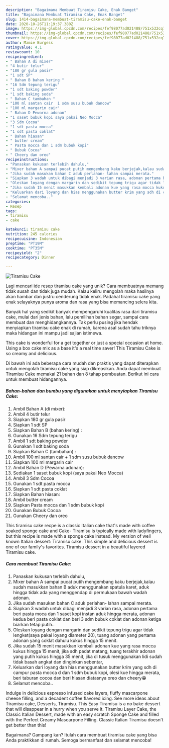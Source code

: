 ```yaml
---
description: "Bagaimana Membuat Tiramisu Cake, Enak Banget"
title: "Bagaimana Membuat Tiramisu Cake, Enak Banget"
slug: 1414-bagaimana-membuat-tiramisu-cake-enak-banget
date: 2020-10-26T11:19:37.380Z
image: https://img-global.cpcdn.com/recipes/fef98077ad021488/751x532cq70/tiramisu-cake-foto-resep-utama.jpg
thumbnail: https://img-global.cpcdn.com/recipes/fef98077ad021488/751x532cq70/tiramisu-cake-foto-resep-utama.jpg
cover: https://img-global.cpcdn.com/recipes/fef98077ad021488/751x532cq70/tiramisu-cake-foto-resep-utama.jpg
author: Mamie Burgess
ratingvalue: 4.1
reviewcount: 10
recipeingredient:
- " Bahan A di mixer"
- "4 butir telur"
- "180 gr gula pasir"
- "1 sdt SP"
- " Bahan B bahan kering "
- "16 Sdm tepung terigu"
- "1 sdt baking powder"
- "1 sdt baking soda"
- " Bahan C tambahan "
- "100 ml santan cair  1 sdm susu bubuk dancow"
- "100 ml margarin cair"
- " Bahan D Pewarna adonan"
- "1 saset bubuk kopi saya pakai Neo Mocca"
- "3 Sdm Cocoa"
- "1 sdt pasta mocca"
- "1 sdt pasta coklat"
- " Bahan hiasan"
- " butter cream"
- " Pasta mocca dan 1 sdm bubuk kopi"
- " Bubuk Cocoa"
- " Cheery dan oreo"
recipeinstructions:
- "Panaskan kukusan terlebih dahulu,"
- "Mixer bahan A sampai pucat putih mengembang kaku berjejak,kalau sudah masukkan bahan B aduk menggunakan spatula karet, aduk hingga tidak ada yang menggendap di permukaan bawah wadah adonan."
- "Jika sudah masukan bahan C aduk perlahan- lahan sampai merata."
- "Siapkan 3 wadah untuk dibagi menjadi 3 varian rasa, adonan pertama beri pasta moca dan 1 saset kopi instan aduk hingga merata, adonan kedua beri pasta coklat dan beri 3 sdm bubuk coklat dan adonan ketiga biarkan tetap putih.."
- "Oleskan loyang dengan margarin dan sedikit tepung trigu agar tidak lengket(saya pakai loyang diameter 20), tuang adonan yang pertama adonan yang coklat dahulu kukus hingga 15 menit."
- "Jika sudah 15 menit masukkan kembali adonan kue yang rasa mocca kukus hingga 15 menit, jika sdh padat matang, tuang terakhir adonan yang putih kukus hingga 35 menit, jika di tusuk menggunakan lidi sudah tidak basah angkat dan dinginkan sebentar,"
- "Keluarkan dari loyang dan hias menggunakan butter krim yang sdh di campur pasta mocca d dan 1 sdm bubuk kopi, olesi kue hingga merata, beri taburan cocoa dan beri hiasan diatasnya oreo dan cheery😁"
- "Selamat mencoba.."
categories:
- Resep
tags:
- tiramisu
- cake

katakunci: tiramisu cake 
nutrition: 245 calories
recipecuisine: Indonesian
preptime: "PT19M"
cooktime: "PT35M"
recipeyield: "2"
recipecategory: Dinner

---
```



![Tiramisu Cake](https://img-global.cpcdn.com/recipes/fef98077ad021488/751x532cq70/tiramisu-cake-foto-resep-utama.jpg)

Lagi mencari ide resep tiramisu cake yang unik? Cara membuatnya memang tidak susah dan tidak juga mudah. Kalau keliru mengolah maka hasilnya akan hambar dan justru cenderung tidak enak. Padahal tiramisu cake yang enak selayaknya punya aroma dan rasa yang bisa memancing selera kita.

Banyak hal yang sedikit banyak mempengaruhi kualitas rasa dari tiramisu cake, mulai dari jenis bahan, lalu pemilihan bahan segar, sampai cara membuat dan menghidangkannya. Tak perlu pusing jika hendak menyiapkan tiramisu cake enak di rumah, karena asal sudah tahu triknya maka hidangan ini mampu jadi sajian istimewa.

This cake is wonderful for a get together or just a special occasion at home. Using a box cake mix as a base it&#39;s a real time saver! This Tiramisu Cake is so creamy and delicious.


Di bawah ini ada beberapa cara mudah dan praktis yang dapat diterapkan untuk mengolah tiramisu cake yang siap dikreasikan. Anda dapat membuat Tiramisu Cake memakai 21 bahan dan 8 tahap pembuatan. Berikut ini cara untuk membuat hidangannya.

<!--inarticleads1-->

##### Bahan-bahan dan bumbu yang digunakan untuk menyiapkan Tiramisu Cake:

1. Ambil  Bahan A (di mixer):
1. Ambil 4 butir telur
1. Siapkan 180 gr gula pasir
1. Siapkan 1 sdt SP
1. Siapkan  Bahan B (bahan kering) :
1. Gunakan 16 Sdm tepung terigu
1. Ambil 1 sdt baking powder
1. Gunakan 1 sdt baking soda
1. Siapkan  Bahan C (tambahan) :
1. Ambil 100 ml santan cair + 1 sdm susu bubuk dancow
1. Siapkan 100 ml margarin cair
1. Ambil  Bahan D (Pewarna adonan):
1. Sediakan 1 saset bubuk kopi (saya pakai Neo Mocca)
1. Ambil 3 Sdm Cocoa
1. Gunakan 1 sdt pasta mocca
1. Siapkan 1 sdt pasta coklat
1. Siapkan  Bahan hiasan:
1. Ambil  butter cream
1. Siapkan  Pasta mocca dan 1 sdm bubuk kopi
1. Gunakan  Bubuk Cocoa
1. Gunakan  Cheery dan oreo


This tiramisu cake recpe is a classic Italian cake that&#39;s made with coffee soaked sponge cake and Cake- Tiramisu is typically made with ladyfingers, but this recipe is made with a sponge cake instead. My version of well known Italian dessert: Tiramisu cake. This simple and delicious dessert is one of our family&#39;s favorites. Tiramisu dessert in a beautiful layered Tiramisu cake. 

<!--inarticleads2-->

##### Cara membuat Tiramisu Cake:

1. Panaskan kukusan terlebih dahulu,
1. Mixer bahan A sampai pucat putih mengembang kaku berjejak,kalau sudah masukkan bahan B aduk menggunakan spatula karet, aduk hingga tidak ada yang menggendap di permukaan bawah wadah adonan.
1. Jika sudah masukan bahan C aduk perlahan- lahan sampai merata.
1. Siapkan 3 wadah untuk dibagi menjadi 3 varian rasa, adonan pertama beri pasta moca dan 1 saset kopi instan aduk hingga merata, adonan kedua beri pasta coklat dan beri 3 sdm bubuk coklat dan adonan ketiga biarkan tetap putih..
1. Oleskan loyang dengan margarin dan sedikit tepung trigu agar tidak lengket(saya pakai loyang diameter 20), tuang adonan yang pertama adonan yang coklat dahulu kukus hingga 15 menit.
1. Jika sudah 15 menit masukkan kembali adonan kue yang rasa mocca kukus hingga 15 menit, jika sdh padat matang, tuang terakhir adonan yang putih kukus hingga 35 menit, jika di tusuk menggunakan lidi sudah tidak basah angkat dan dinginkan sebentar,
1. Keluarkan dari loyang dan hias menggunakan butter krim yang sdh di campur pasta mocca d dan 1 sdm bubuk kopi, olesi kue hingga merata, beri taburan cocoa dan beri hiasan diatasnya oreo dan cheery😁
1. Selamat mencoba..


Indulge in delicious espresso infused cake layers, fluffy mascarpone cheese filling, and a decadent coffee flavored icing. See more ideas about Tiramisu cake, Desserts, Tiramisu. This Easy Tiramisu is a no bake dessert that will disappear in a hurry when you serve it. Tiramisu Layer Cake, the Classic Italian Dessert, made with an easy scratch Sponge Cake and filled with the Perfect Creamy Mascarpone Filling. Classic Italian Tiramisu doesn&#39;t get better than this! 

Bagaimana? Gampang kan? Itulah cara membuat tiramisu cake yang bisa Anda praktikkan di rumah. Semoga bermanfaat dan selamat mencoba!

